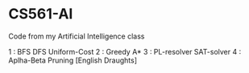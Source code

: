 CS561-AI
========

Code from my Artificial Intelligence class

1 : BFS DFS Uniform-Cost
2 : Greedy A*
3 : PL-resolver SAT-solver
4 : Aplha-Beta Pruning [English Draughts]
